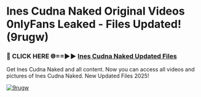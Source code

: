 # Ines Cudna Naked Original Videos 0nlyFans Leaked - Files Updated! (9rugw)

<h3>🔴 CLICK HERE 🌐==►► <a href="https://tinyurl.com/up5wt9bj" rel="nofollow">Ines Cudna Naked Updated Files</a></h3>

Get Ines Cudna Naked and all content. Now you can access all videos and pictures of Ines Cudna Naked. New Updated Files 2025!

[![9rugw](https://i.imgur.com/ABiUzMV.gif)](https://tinyurl.com/up5wt9bj)
